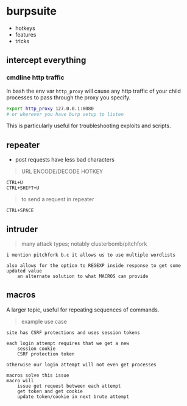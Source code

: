 # burpsuite 

- hotkeys
- features
- tricks

## intercept everything

### cmdline http traffic

In bash the env var `http_proxy` will cause any http traffic of your child processes to pass through the proxy you specify.

```bash
export http_proxy 127.0.0.1:8080
# or wherever you have burp setup to listen
```

This is particularly useful for troubleshooting exploits and scripts. 


## repeater

- post requests have less bad characters


> URL ENCODE/DECODE HOTKEY
```
CTRL+U
CTRL+SHIFT+U
```

> to send a request in repeater
```
CTRL+SPACE
```

## intruder

> many attack types; notably clusterbomb/pitchfork
```
i mention pitchfork b.c it allows us to use multiple wordlists

also allows for the option to REGEXP inside response to get some updated value
	an alternate solution to what MACROS can provide
```


## macros

A larger topic, useful for repeating sequences of commands.

> example use case
```
site has CSRF protections and uses session tokens

each login attempt requires that we get a new
	session cookie
	CSRF protection token

otherwise our login attempt will not even get processes

macros solve this issue
macro will
	issue get request between each attempt
	get token and get cookie
	update token/cookie in next brute attempt

```


